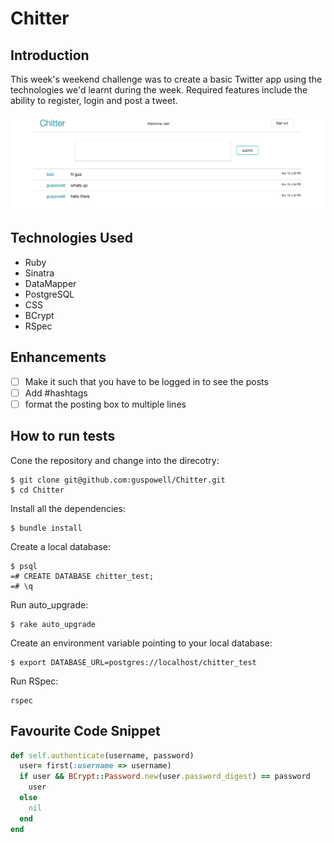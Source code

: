 # Chitter

## Introduction

This week's weekend challenge was to create a basic Twitter app using the technologies we'd learnt during the week. Required features include the ability to register, login and post a tweet.

![Screenshot](./public/images/screenshot.png)

## Technologies Used

- Ruby
- Sinatra
- DataMapper
- PostgreSQL
- CSS
- BCrypt
- RSpec

## Enhancements

- [ ] Make it such that you have to be logged in to see the posts
- [ ] Add #hashtags
- [ ] format the posting box to multiple lines

## How to run tests

Cone the repository and change into the direcotry:<br>
```
$ git clone git@github.com:guspowell/Chitter.git
$ cd Chitter
```
Install all the dependencies:<br>
```
$ bundle install
```
Create a local database:
```
$ psql
=# CREATE DATABASE chitter_test;
=# \q
```
Run auto_upgrade:
```
$ rake auto_upgrade
```
Create an environment variable pointing to your local database:
```
$ export DATABASE_URL=postgres://localhost/chitter_test
```
Run RSpec:
```
rspec
```
## Favourite Code Snippet
~~~ruby
def self.authenticate(username, password)
  user= first(:username => username)
  if user && BCrypt::Password.new(user.password_digest) == password
    user
  else
    nil
  end
end
~~~
